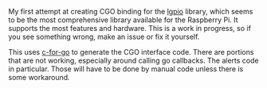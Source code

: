My first attempt at creating CGO binding for the [lgpio](https://github.com/joan2937/lg.git) library, which seems to be the most comprehensive library available for the Raspberry Pi.  It supports the most features and hardware.  This is a work in progress, so if you see something wrong, make an issue or fix it yourself.

This uses [c-for-go](https://github.com/xlab/c-for-go/tree/master) to generate the CGO interface code.  There are portions that are not working, especially around calling go callbacks. The alerts code in particular.  Those will have to be done by manual code unless there is some workaround.  
